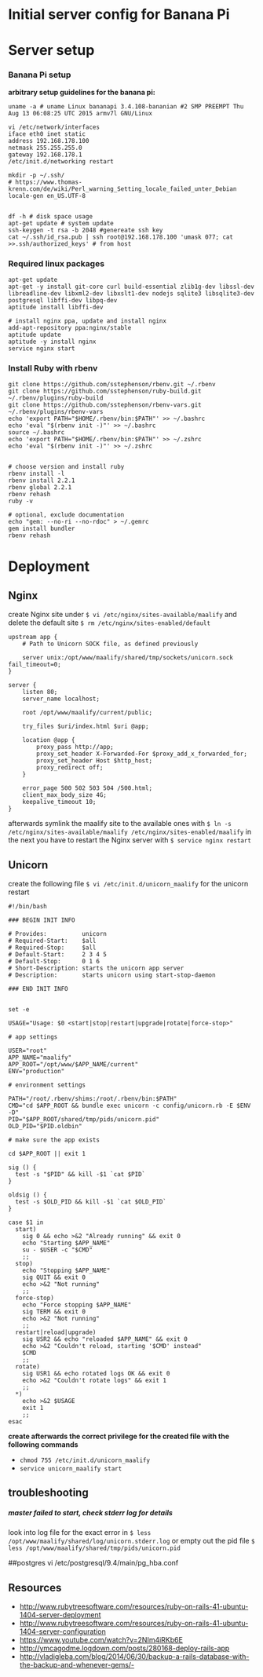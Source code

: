 # Initial server config for Banana Pi

# Server setup

### Banana Pi setup

**arbitrary setup guidelines for the banana pi:**

```
uname -a # uname Linux bananapi 3.4.108-bananian #2 SMP PREEMPT Thu Aug 13 06:08:25 UTC 2015 armv7l GNU/Linux

vi /etc/network/interfaces
iface eth0 inet static
address 192.168.178.100
netmask 255.255.255.0
gateway 192.168.178.1
/etc/init.d/networking restart

mkdir -p ~/.ssh/
# https://www.thomas-krenn.com/de/wiki/Perl_warning_Setting_locale_failed_unter_Debian
locale-gen en_US.UTF-8


df -h # disk space usage
apt-get update # system update
ssh-keygen -t rsa -b 2048 #genereate ssh key
cat ~/.ssh/id_rsa.pub | ssh root@192.168.178.100 'umask 077; cat >>.ssh/authorized_keys' # from host
```

### Required linux packages
```
apt-get update
apt-get -y install git-core curl build-essential zlib1g-dev libssl-dev libreadline-dev libxml2-dev libxslt1-dev nodejs sqlite3 libsqlite3-dev postgresql libffi-dev libpq-dev
aptitude install libffi-dev

# install nginx ppa, update and install nginx
add-apt-repository ppa:nginx/stable
aptitude update
aptitude -y install nginx
service nginx start
```

### Install Ruby with rbenv
```
git clone https://github.com/sstephenson/rbenv.git ~/.rbenv
git clone https://github.com/sstephenson/ruby-build.git ~/.rbenv/plugins/ruby-build
git clone https://github.com/sstephenson/rbenv-vars.git ~/.rbenv/plugins/rbenv-vars
echo 'export PATH="$HOME/.rbenv/bin:$PATH"' >> ~/.bashrc
echo 'eval "$(rbenv init -)"' >> ~/.bashrc
source ~/.bashrc
echo 'export PATH="$HOME/.rbenv/bin:$PATH"' >> ~/.zshrc
echo 'eval "$(rbenv init -)"' >> ~/.zshrc


# choose version and install ruby
rbenv install -l
rbenv install 2.2.1
rbenv global 2.2.1
rbenv rehash
ruby -v

# optional, exclude documentation
echo "gem: --no-ri --no-rdoc" > ~/.gemrc
gem install bundler
rbenv rehash
```


# Deployment

## Nginx

create Nginx site under `$ vi /etc/nginx/sites-available/maalify` and delete the default site `$ rm /etc/nginx/sites-enabled/default`

```
upstream app {
    # Path to Unicorn SOCK file, as defined previously

    server unix:/opt/www/maalify/shared/tmp/sockets/unicorn.sock fail_timeout=0;
}

server {
    listen 80;
    server_name localhost;

    root /opt/www/maalify/current/public;

    try_files $uri/index.html $uri @app;

    location @app {
        proxy_pass http://app;
        proxy_set_header X-Forwarded-For $proxy_add_x_forwarded_for;
        proxy_set_header Host $http_host;
        proxy_redirect off;
    }

    error_page 500 502 503 504 /500.html;
    client_max_body_size 4G;
    keepalive_timeout 10;
}

```
afterwards symlink the maalify site to the available ones with `$ ln -s /etc/nginx/sites-available/maalify /etc/nginx/sites-enabled/maalify` in the next you have to restart the Nginx server with `$ service nginx restart`


## Unicorn

create the following file `$ vi /etc/init.d/unicorn_maalify` for the unicorn restart

```
#!/bin/bash

### BEGIN INIT INFO

# Provides:          unicorn
# Required-Start:    $all
# Required-Stop:     $all
# Default-Start:     2 3 4 5
# Default-Stop:      0 1 6
# Short-Description: starts the unicorn app server
# Description:       starts unicorn using start-stop-daemon

### END INIT INFO


set -e

USAGE="Usage: $0 <start|stop|restart|upgrade|rotate|force-stop>"

# app settings

USER="root"
APP_NAME="maalify"
APP_ROOT="/opt/www/$APP_NAME/current"
ENV="production"

# environment settings

PATH="/root/.rbenv/shims:/root/.rbenv/bin:$PATH"
CMD="cd $APP_ROOT && bundle exec unicorn -c config/unicorn.rb -E $ENV -D"
PID="$APP_ROOT/shared/tmp/pids/unicorn.pid"
OLD_PID="$PID.oldbin"

# make sure the app exists

cd $APP_ROOT || exit 1

sig () {
  test -s "$PID" && kill -$1 `cat $PID`
}

oldsig () {
  test -s $OLD_PID && kill -$1 `cat $OLD_PID`
}

case $1 in
  start)
    sig 0 && echo >&2 "Already running" && exit 0
    echo "Starting $APP_NAME"
    su - $USER -c "$CMD"
    ;;
  stop)
    echo "Stopping $APP_NAME"
    sig QUIT && exit 0
    echo >&2 "Not running"
    ;;
  force-stop)
    echo "Force stopping $APP_NAME"
    sig TERM && exit 0
    echo >&2 "Not running"
    ;;
  restart|reload|upgrade)
    sig USR2 && echo "reloaded $APP_NAME" && exit 0
    echo >&2 "Couldn't reload, starting '$CMD' instead"
    $CMD
    ;;
  rotate)
    sig USR1 && echo rotated logs OK && exit 0
    echo >&2 "Couldn't rotate logs" && exit 1
    ;;
  *)
    echo >&2 $USAGE
    exit 1
    ;;
esac
```

**create afterwards the correct privilege for the created file with the following commands**  

- `chmod 755 /etc/init.d/unicorn_maalify`  
- `service unicorn_maalify start`

## troubleshooting

##### master failed to start, check stderr log for details
look into log file for the exact error in `$ less /opt/www/maalify/shared/log/unicorn.stderr.log` or empty out the pid file `$ less /opt/www/maalify/shared/tmp/pids/unicorn.pid`


##postgres
vi /etc/postgresql/9.4/main/pg_hba.conf


## Resources

- http://www.rubytreesoftware.com/resources/ruby-on-rails-41-ubuntu-1404-server-deployment
- http://www.rubytreesoftware.com/resources/ruby-on-rails-41-ubuntu-1404-server-configuration
- https://www.youtube.com/watch?v=2NIm4iRKb6E
- http://ymcagodme.logdown.com/posts/280168-deploy-rails-app
- http://vladigleba.com/blog/2014/06/30/backup-a-rails-database-with-the-backup-and-whenever-gems/- 



